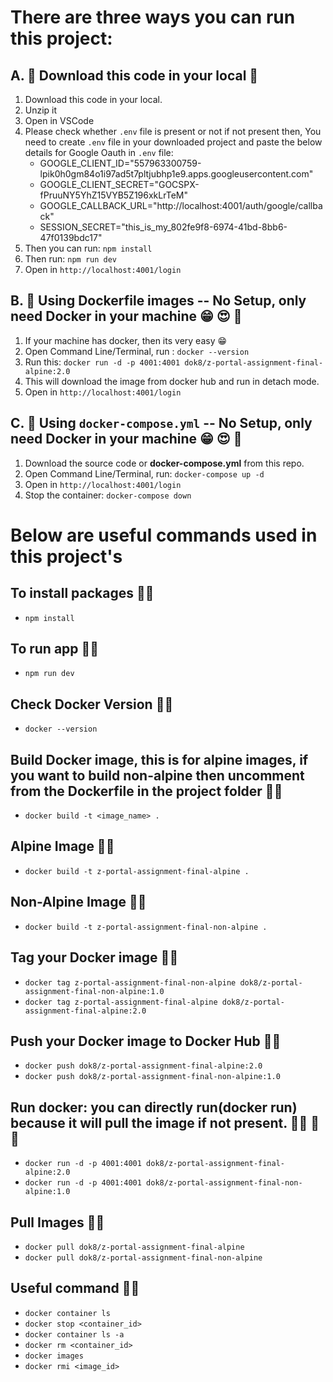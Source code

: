 # There are three ways you can run this project:

## A. :3rd_place_medal: Download this code in your local :slightly_smiling_face:

1. Download this code in your local.
2. Unzip it
3. Open in VSCode
4. Please check whether `.env` file is present or not if not present then, You need to create `.env` file in your downloaded project and paste the below details for Google Oauth in `.env` file:
   - GOOGLE_CLIENT_ID="557963300759-lpik0h0gm84o1i97ad5t7pltjubhp1e9.apps.googleusercontent.com"
   - GOOGLE_CLIENT_SECRET="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"
   - GOOGLE_CALLBACK_URL="http://localhost:4001/auth/google/callback"
   - SESSION_SECRET="this_is_my_802fe9f8-6974-41bd-8bb6-47f0139bdc17"
5. Then you can run: `npm install`
6. Then run: `npm run dev`
7. Open in `http://localhost:4001/login`

## B. :2nd_place_medal: Using Dockerfile images -- No Setup, only need Docker in your machine :grin: :heart_eyes: :100:

1. If your machine has docker, then its very easy :grin:
2. Open Command Line/Terminal, run : `docker --version`
3. Run this: `docker run -d -p 4001:4001 dok8/z-portal-assignment-final-alpine:2.0`
4. This will download the image from docker hub and run in detach mode.
5. Open in `http://localhost:4001/login`

## C. :1st_place_medal: Using `docker-compose.yml` -- No Setup, only need Docker in your machine :grin: :heart_eyes: :100:

1. Download the source code or **docker-compose.yml** from this repo.
2. Open Command Line/Terminal, run: `docker-compose up -d`
3. Open in `http://localhost:4001/login`
4. Stop the container: `docker-compose down`

# Below are useful commands used in this project's

## To install packages :technologist:

- `npm install`

## To run app :technologist:

- `npm run dev`

## Check Docker Version :technologist:

- `docker --version`

## Build Docker image, this is for alpine images, if you want to build non-alpine then uncomment from the Dockerfile in the project folder :technologist:

- `docker build -t <image_name> .`

## Alpine Image :technologist:

- `docker build -t z-portal-assignment-final-alpine .`

## Non-Alpine Image :technologist:

- `docker build -t z-portal-assignment-final-non-alpine .`

## Tag your Docker image :technologist:

- `docker tag z-portal-assignment-final-non-alpine dok8/z-portal-assignment-final-non-alpine:1.0`
- `docker tag z-portal-assignment-final-alpine dok8/z-portal-assignment-final-alpine:2.0`

## Push your Docker image to Docker Hub :technologist:

- `docker push dok8/z-portal-assignment-final-alpine:2.0`
- `docker push dok8/z-portal-assignment-final-non-alpine:1.0`

## Run docker: you can directly run(docker run) because it will pull the image if not present. :technologist: :1st_place_medal: :100:

- `docker run -d -p 4001:4001 dok8/z-portal-assignment-final-alpine:2.0`
- `docker run -d -p 4001:4001 dok8/z-portal-assignment-final-non-alpine:1.0`

## Pull Images :technologist:

- `docker pull dok8/z-portal-assignment-final-alpine`
- `docker pull dok8/z-portal-assignment-final-non-alpine`

## Useful command :technologist:

- `docker container ls`
- `docker stop <container_id>`
- `docker container ls -a`
- `docker rm <container_id>`
- `docker images`
- `docker rmi <image_id>`
